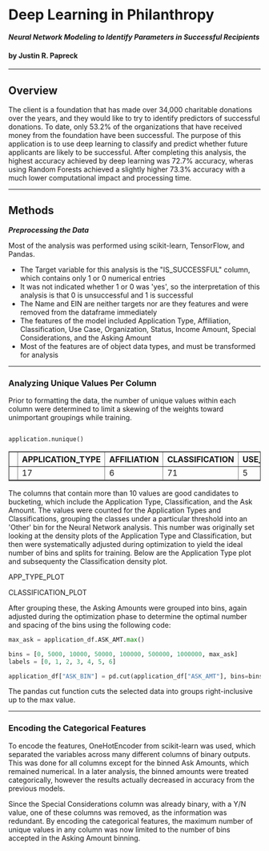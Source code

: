 # Deep Learning in Philanthropy
***Neural Network Modeling to Identify Parameters in Successful Recipients***
#### by Justin R. Papreck
---

## Overview

The client is a foundation that has made over 34,000 charitable donations over the years, and they would like to try to identify predictors of successful donations. To date, only 53.2% of the organizations that have received money from the foundation have been successful. The purpose of this application is to use deep learning to classify and predict whether future applicants are likely to be successful. After completing this analysis, the highest accuracy achieved by deep learning was 72.7% accuracy, wheras using Random Forests achieved a slightly higher 73.3% accuracy with a much lower computational impact and processing time. 

--- 
## Methods
***Preprocessing the Data***

Most of the analysis was performed using scikit-learn, TensorFlow, and Pandas. 
- The Target variable for this analysis is the "IS_SUCCESSFUL" column, which contains only 1 or 0 numerical entries
- It was not indicated whether 1 or 0 was 'yes', so the interpretation of this analysis is that 0 is unsuccessful and 1 is successful
- The Name and EIN are neither targets nor are they features and were removed from the dataframe immediately
- The features of the model included Application Type, Affiliation, Classification, Use Case, Organization, Status, Income Amount, Special Considerations, and the Asking Amount
- Most of the features are of object data types, and must be transformed for analysis

---
### Analyzing Unique Values Per Column

Prior to formatting the data, the number of unique values within each column were determined to limit a skewing of the weights toward unimportant groupings while training. 

```python 

application.nunique()

```

<div>
<table border="1" class="dataframe">
  <thead>
    <tr style="text-align: right;">
      <th></th>
      <th>APPLICATION_TYPE</th>
      <th>AFFILIATION</th>
      <th>CLASSIFICATION</th>
      <th>USE_CASE</th>
      <th>ORGANIZATION</th>
      <th>STATUS</th>
      <th>INCOME_AMT</th>
      <th>SPECIAL_CONSIDERATIONS</th>
      <th>ASK_AMT</th>
      <th>IS_SUCCESSFUL</th>
    </tr>
  </thead>
  <tbody>
    <tr>
      <th></th>
      <td>17</td>
      <td>6</td>
      <td>71</td>
      <td>5</td>
      <td>4</td>
      <td>2</td>
      <td>9</td>
      <td>2</td>
      <td>8747</td>
      <td>2</td>
    </tr>
  </tbody>
</table>
</div>

The columns that contain more than 10 values are good candidates to bucketing, which include the Application Type, Classification, and the Ask Amount. The values were counted for the Application Types and Classifications, grouping the classes under a particular threshold into an 'Other' bin for the Neural Network analysis. This number was originally set looking at the density plots of the Application Type and Classification, but then were systematically adjusted during optimization to yield the ideal number of bins and splits for training. Below are the Application Type plot and subsequenty the Classification density plot. 

APP_TYPE_PLOT

CLASSIFICATION_PLOT


After grouping these, the Asking Amounts were grouped into bins, again adjusted during the optimization phase to determine the optimal number and spacing of the bins using the following code: 

```python
max_ask = application_df.ASK_AMT.max()

bins = [0, 5000, 10000, 50000, 100000, 500000, 1000000, max_ask]
labels = [0, 1, 2, 3, 4, 5, 6]

application_df["ASK_BIN"] = pd.cut(application_df["ASK_AMT"], bins=bins, labels=labels)
```
 
The pandas cut function cuts the selected data into groups right-inclusive up to the max value. 

---
### Encoding the Categorical Features

To encode the features, OneHotEncoder from scikit-learn was used, which separated the variables across many different columns of binary outputs. This was done for all columns except for the binned Ask Amounts, which remained numerical. In a later analysis, the binned amounts were treated categorically, however the results actually decreased in accuracy from the previous models.  

Since the Special Considerations column was already binary, with a Y/N value, one of these columns was removed, as the information was redundant. By encoding the categorical features, the maximum number of unique values in any column was now limited to the number of bins accepted in the Asking Amount binning. 